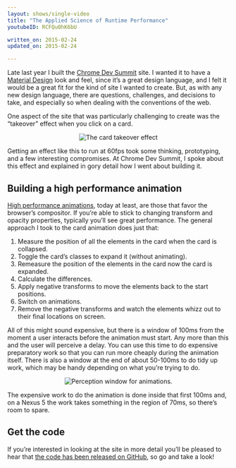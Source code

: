 ```yaml
---
layout: shows/single-video
title: "The Applied Science of Runtime Performance"
youtubeID: RCFQu0hK6bU

written_on: 2015-02-24
updated_on: 2015-02-24

---
```


Late last year I built the [Chrome Dev Summit](https://developer.chrome.com/devsummit/) site. I wanted it to have a [Material Design](http://www.google.com/design/spec/) look and feel, since it’s a great design language, and I felt it would be a great fit for the kind of site I wanted to create. But, as with any new design language, there are questions, challenges, and decisions to take, and especially so when dealing with the conventions of the web.

One aspect of the site that was particularly challenging to create was the  “takeover” effect when you click on a card.

<p style="text-align: center;">
  <img src="{{site.baseurl}}/shows/imgs/cds/2014/applied-science/takeover.gif" alt="The card takeover effect" />
</p>

Getting an effect like this to run at 60fps took some thinking, prototyping, and a few interesting compromises. At Chrome Dev Summit, I spoke about this effect and explained in gory detail how I went about building it.

## Building a high performance animation

[High performance animations](http://www.html5rocks.com/en/tutorials/speed/high-performance-animations/), today at least, are those that favor the browser’s compositor. If you’re able to stick to changing transform and opacity properties, typically you’ll see great performance. The general approach I took to the card animation does just that:

1. Measure the position of all the elements in the card when the card is collapsed.
1. Toggle the card’s classes to expand it (without animating).
1. Remeasure the position of the elements in the card now the card is expanded.
1. Calculate the differences.
1. Apply negative transforms to move the elements back to the start positions.
1. Switch on animations.
1. Remove the negative transforms and watch the elements whizz out to their final locations on screen.

All of this might sound expensive, but there is a window of 100ms from the moment a user interacts before the animation must start. Any more than this and the user will perceive a delay. You can use this time to do expensive preparatory work so that you can run more cheaply during the animation itself. There is also a window at the end of about 50-100ms to do tidy up work, which may be handy depending on what you’re trying to do.

<p style="text-align: center;">
  <img src="{{site.baseurl}}/shows/imgs/cds/2014/applied-science/100ms-vs-60fps.png" alt="Perception window for animations." />
</p>

The expensive work to do the animation is done inside that first 100ms and, on a Nexus 5 the work takes something in the region of 70ms, so there’s room to spare.

## Get the code

If you’re interested in looking at the site in more detail you’ll be pleased to hear that [the code has been released on GitHub](https://github.com/GoogleChrome/devsummit), so go and take a look!